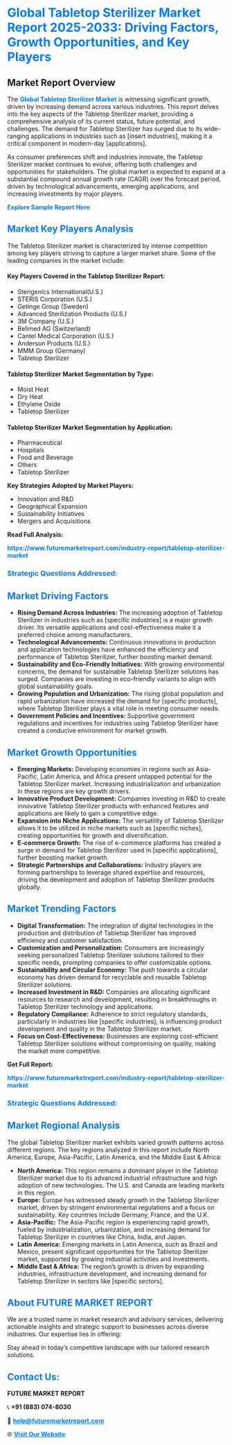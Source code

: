 <h1 style="color: #007BFF;">Global Tabletop Sterilizer Market Report 2025-2033: Driving Factors, Growth Opportunities, and Key Players</h1>

<section id="overview">
<h2>Market Report Overview</h2>
<p>The <a href="https://www.futuremarketreport.com/industry-report/tabletop-sterilizer-market" style="color: #007BFF; text-decoration: none;"><strong>Global Tabletop Sterilizer Market</strong></a> is witnessing significant growth, driven by increasing demand across various industries. This report delves into the key aspects of the Tabletop Sterilizer market, providing a comprehensive analysis of its current status, future potential, and challenges. The demand for Tabletop Sterilizer has surged due to its wide-ranging applications in industries such as [insert industries], making it a critical component in modern-day [applications].</p>
<p>As consumer preferences shift and industries innovate, the Tabletop Sterilizer market continues to evolve, offering both challenges and opportunities for stakeholders. The global market is expected to expand at a substantial compound annual growth rate (CAGR) over the forecast period, driven by technological advancements, emerging applications, and increasing investments by major players.</p>
</section>

<section id="overview">
<p><a href="https://www.futuremarketreport.com/request-sample/reportId=99236" style="color: #007BFF; text-decoration: none;"><strong>Explore Sample Report Here</strong></a></p>
</section>

<section id="key-players">
<h2 style="color: #007BFF;">Market Key Players Analysis</h2>
<p>The Tabletop Sterilizer market is characterized by intense competition among key players striving to capture a larger market share. Some of the leading companies in the market include:</p>
<h4>Key Players Covered in the Tabletop Sterilizer Report:</h4>
<ul><li>Sterigenics International(U.S.)</li><li>STERIS Corporation (U.S.)</li><li>Getinge Group (Sweden)</li><li>Advanced Sterilization Products (U.S.)</li><li>3M Company (U.S.)</li><li>Belimed AG (Switzerland)</li><li>Cantel Medical Corporation (U.S.)</li><li>Anderson Products (U.S.)</li><li>MMM Group (Germany)</li><li>Tabletop Sterilizer</li></ul>
<h4>Tabletop Sterilizer Market Segmentation by Type:</h4>
<ul><li>Moist Heat</li><li>Dry Heat</li><li>Ethylene Oxide</li><li>Tabletop Sterilizer</li></ul>

<h4>Tabletop Sterilizer Market Segmentation by Application:</h4>
<ul><li>Pharmaceutical</li><li>Hospitals</li><li>Food and Beverage</li><li>Others</li><li>Tabletop Sterilizer</li></ul>
<p><strong>Key Strategies Adopted by Market Players:</strong></p>
<ul>
<li>Innovation and R&D</li>
<li>Geographical Expansion</li>
<li>Sustainability Initiatives</li>
<li>Mergers and Acquisitions</li>
</ul>
</section>

<section>
<p><strong>Read Full Analysis: </strong></p><a href="https://www.futuremarketreport.com/industry-report/tabletop-sterilizer-market" style="color: #007BFF; text-decoration: none;"><strong>https://www.futuremarketreport.com/industry-report/tabletop-sterilizer-market</strong></a>
<h3 style="color: #007BFF;">Strategic Questions Addressed:</h3>
</section>

<section id="driving-factors">
<h2 style="color: #007BFF;">Market Driving Factors</h2>
<ul>
<li><strong>Rising Demand Across Industries:</strong> The increasing adoption of Tabletop Sterilizer in industries such as [specific industries] is a major growth driver. Its versatile applications and cost-effectiveness make it a preferred choice among manufacturers.</li>
<li><strong>Technological Advancements:</strong> Continuous innovations in production and application technologies have enhanced the efficiency and performance of Tabletop Sterilizer, further boosting market demand.</li>
<li><strong>Sustainability and Eco-Friendly Initiatives:</strong> With growing environmental concerns, the demand for sustainable Tabletop Sterilizer solutions has surged. Companies are investing in eco-friendly variants to align with global sustainability goals.</li>
<li><strong>Growing Population and Urbanization:</strong> The rising global population and rapid urbanization have increased the demand for [specific products], where Tabletop Sterilizer plays a vital role in meeting consumer needs.</li>
<li><strong>Government Policies and Incentives:</strong> Supportive government regulations and incentives for industries using Tabletop Sterilizer have created a conducive environment for market growth.</li>
</ul>
</section>

<section id="growth-opportunities">
<h2 style="color: #007BFF;">Market Growth Opportunities</h2>
<ul>
<li><strong>Emerging Markets:</strong> Developing economies in regions such as Asia-Pacific, Latin America, and Africa present untapped potential for the Tabletop Sterilizer market. Increasing industrialization and urbanization in these regions are key growth drivers.</li>
<li><strong>Innovative Product Development:</strong> Companies investing in R&D to create innovative Tabletop Sterilizer products with enhanced features and applications are likely to gain a competitive edge.</li>
<li><strong>Expansion into Niche Applications:</strong> The versatility of Tabletop Sterilizer allows it to be utilized in niche markets such as [specific niches], creating opportunities for growth and diversification.</li>
<li><strong>E-commerce Growth:</strong> The rise of e-commerce platforms has created a surge in demand for Tabletop Sterilizer used in [specific applications], further boosting market growth.</li>
<li><strong>Strategic Partnerships and Collaborations:</strong> Industry players are forming partnerships to leverage shared expertise and resources, driving the development and adoption of Tabletop Sterilizer products globally.</li>
</ul>
</section>

<section id="trending-factors">
<h2 style="color: #007BFF;">Market Trending Factors</h2>
<ul>
<li><strong>Digital Transformation:</strong> The integration of digital technologies in the production and distribution of Tabletop Sterilizer has improved efficiency and customer satisfaction.</li>
<li><strong>Customization and Personalization:</strong> Consumers are increasingly seeking personalized Tabletop Sterilizer solutions tailored to their specific needs, prompting companies to offer customizable options.</li>
<li><strong>Sustainability and Circular Economy:</strong> The push towards a circular economy has driven demand for recyclable and reusable Tabletop Sterilizer solutions.</li>
<li><strong>Increased Investment in R&D:</strong> Companies are allocating significant resources to research and development, resulting in breakthroughs in Tabletop Sterilizer technology and applications.</li>
<li><strong>Regulatory Compliance:</strong> Adherence to strict regulatory standards, particularly in industries like [specific industries], is influencing product development and quality in the Tabletop Sterilizer market.</li>
<li><strong>Focus on Cost-Effectiveness:</strong> Businesses are exploring cost-efficient Tabletop Sterilizer solutions without compromising on quality, making the market more competitive.</li>
</ul>
</section>

<section>
<p><strong>Get Full Report: </strong></p><a href="https://www.futuremarketreport.com/industry-report/tabletop-sterilizer-market" style="color: #007BFF; text-decoration: none;"><strong>https://www.futuremarketreport.com/industry-report/tabletop-sterilizer-market</strong></a>
<h3 style="color: #007BFF;">Strategic Questions Addressed:</h3>
</section>


<section id="regional-analysis">
<h2 style="color: #007BFF;">Market Regional Analysis</h2>
<p>The global Tabletop Sterilizer market exhibits varied growth patterns across different regions. The key regions analyzed in this report include North America, Europe, Asia-Pacific, Latin America, and the Middle East & Africa:</p>
<ul>
<li><strong>North America:</strong> This region remains a dominant player in the Tabletop Sterilizer market due to its advanced industrial infrastructure and high adoption of new technologies. The U.S. and Canada are leading markets in this region.</li>
<li><strong>Europe:</strong> Europe has witnessed steady growth in the Tabletop Sterilizer market, driven by stringent environmental regulations and a focus on sustainability. Key countries include Germany, France, and the U.K.</li>
<li><strong>Asia-Pacific:</strong> The Asia-Pacific region is experiencing rapid growth, fueled by industrialization, urbanization, and increasing demand for Tabletop Sterilizer in countries like China, India, and Japan.</li>
<li><strong>Latin America:</strong> Emerging markets in Latin America, such as Brazil and Mexico, present significant opportunities for the Tabletop Sterilizer market, supported by growing industrial activities and investments.</li>
<li><strong>Middle East & Africa:</strong> The region’s growth is driven by expanding industries, infrastructure development, and increasing demand for Tabletop Sterilizer in sectors like [specific sectors].</li>
</ul>
</section>

<footer>
<h2 style="color: #007BFF;">About FUTURE MARKET REPORT</h2>
<p>We are a trusted name in market research and advisory services, delivering actionable insights and strategic support to businesses across diverse industries. Our expertise lies in offering:</p>

<p>Stay ahead in today’s competitive landscape with our tailored research solutions.</p>

<h2 style="color: #007BFF;">Contact Us:</h2>
<p><strong>FUTURE MARKET REPORT</strong></p>
<p>📞 <strong>+91 (883) 074-8030</strong></p>
<p>📧 <strong><a href="mailto:help@futuremarketreport.com" style="color: #007BFF;">help@futuremarketreport.com</a></strong></p>
<p>🌐 <strong><a href="https://www.futuremarketreport.com/" style="color: #007BFF;">Visit Our Website</a></strong></p>
</footer>